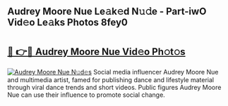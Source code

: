 ## Audrey Moore Nue Le𝚊k𝚎d N𝚞𝚍e - Part-iwO Vid𝚎o Le𝚊ks Photos 8fey0

# <h2><a href="http://fbb117u.evod.top/?m=Audrey+Moore+Nue">🔗 👉🔴 Audrey Moore Nue Vid𝚎o Ph𝚘t𝚘s</a></h2>

[![Audrey Moore Nue N𝚞d𝚎s](https://i.imgur.com/8V9OHl7.gif)](http://fbb117u.evod.top/?m=Audrey+Moore+Nue)
Social media influencer Audrey Moore Nue and multimedia artist, famed for publishing dance and lifestyle material through viral dance trends and short videos. Public figures Audrey Moore Nue can use their influence to promote social change. 
